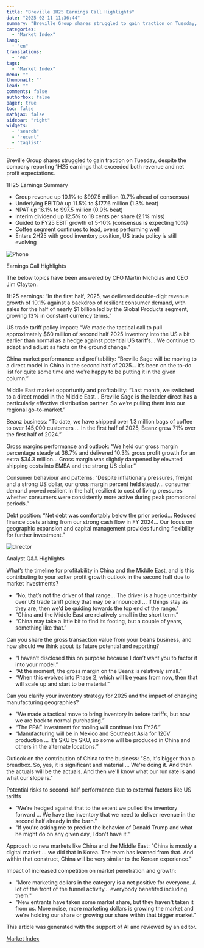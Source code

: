 ```yaml
---
title: "Breville 1H25 Earnings Call Highlights"
date: "2025-02-11 11:36:44"
summary: "Breville Group shares struggled to gain traction on Tuesday, despite the company reporting 1H25 earnings that exceeded both revenue and net profit expectations.1H25 Earnings SummaryGroup revenue up 10.1% to $997.5 million (0.7% ahead of consensus)Underlying EBITDA up 11.5% to $177.6 million (1.3% beat)NPAT up 16.1% to $97.5 million (0.9% beat)Interim..."
categories:
  - "Market Index"
lang:
  - "en"
translations:
  - "en"
tags:
  - "Market Index"
menu: ""
thumbnail: ""
lead: ""
comments: false
authorbox: false
pager: true
toc: false
mathjax: false
sidebar: "right"
widgets:
  - "search"
  - "recent"
  - "taglist"
---
```


Breville Group shares struggled to gain traction on Tuesday, despite the company reporting 1H25 earnings that exceeded both revenue and net profit expectations.

1H25 Earnings Summary

* Group revenue up 10.1% to $997.5 million (0.7% ahead of consensus)
* Underlying EBITDA up 11.5% to $177.6 million (1.3% beat)
* NPAT up 16.1% to $97.5 million (0.9% beat)
* Interim dividend up 12.5% to 18 cents per share (2.1% miss)
* Guided to FY25 EBIT growth of 5-10% (consensus is expecting 10%)
* Coffee segment continues to lead, ovens performing well
* Enters 2H25 with good inventory position, US trade policy is still evolving

![Phone](https://s3.tradingview.com/news/image/marketindex:530cf23e5094b-d33bcc819458b98c02ee2cbd569de039-resized.jpeg)

Earnings Call Highlights

The below topics have been answered by CFO Martin Nicholas and CEO Jim Clayton.

1H25 earnings: “In the first half, 2025, we delivered double-digit revenue growth of 10.1% against a backdrop of resilient consumer demand, with sales for the half of nearly $1 billion led by the Global Products segment, growing 13% in constant currency terms.”

US trade tariff policy impact: “We made the tactical call to pull approximately $60 million of second half 2025 inventory into the US a bit earlier than normal as a hedge against potential US tariffs... We continue to adapt and adjust as facts on the ground change.”

China market performance and profitability: “Breville Sage will be moving to a direct model in China in the second half of 2025... it’s been on the to-do list for quite some time and we're happy to be putting it in the given column.”

Middle East market opportunity and profitability: “Last month, we switched to a direct model in the Middle East... Breville Sage is the leader direct has a particularly effective distribution partner. So we’re pulling them into our regional go-to-market.”

Beanz business: “To date, we have shipped over 1.3 million bags of coffee to over 145,000 customers ... In the first half of 2025, Beanz grew 71% over the first half of 2024.”

Gross margins performance and outlook: “We held our gross margin percentage steady at 36.7% and delivered 10.3% gross profit growth for an extra $34.3 million... Gross margin was slightly dampened by elevated shipping costs into EMEA and the strong US dollar.”

Consumer behaviour and patterns: “Despite inflationary pressures, freight and a strong US dollar, our gross margin percent held steady... consumer demand proved resilient in the half, resilient to cost of living pressures whether consumers were consistently more active during peak promotional periods.”

Debt position: “Net debt was comfortably below the prior period... Reduced finance costs arising from our strong cash flow in FY 2024... Our focus on geographic expansion and capital management provides funding flexibility for further investment.”

![director](https://s3.tradingview.com/news/image/marketindex:530cf23e5094b-7ed9a638e6194dcbba22cecf05fb4269-resized.jpeg)

Analyst Q&A Highlights

What’s the timeline for profitability in China and the Middle East, and is this contributing to your softer profit growth outlook in the second half due to market investments?

* “No, that’s not the driver of that range... The driver is a huge uncertainty over US trade tariff policy that may be announced ... If things stay as they are, then we’d be guiding towards the top end of the range.”
* “China and the Middle East are relatively small in the short term.”
* “China may take a little bit to find its footing, but a couple of years, something like that.”

Can you share the gross transaction value from your beans business, and how should we think about its future potential and reporting?

* “I haven’t disclosed this on purpose because I don’t want you to factor it into your model.”
* “At the moment, the gross margin on the Beanz is relatively small.”
* “When this evolves into Phase 2, which will be years from now, then that will scale up and start to be material.”

Can you clarify your inventory strategy for 2025 and the impact of changing manufacturing geographies?

* "We made a tactical move to bring inventory in before tariffs, but now we are back to normal purchasing.”
* “The PP&E investment for tooling will continue into FY26.”
* “Manufacturing will be in Mexico and Southeast Asia for 120V production ... It’s SKU by SKU, so some will be produced in China and others in the alternate locations.”

Outlook on the contribution of China to the business: "So, it's bigger than a breadbox. So, yes, it is significant and material ... We're doing it. And then the actuals will be the actuals. And then we'll know what our run rate is and what our slope is."

Potential risks to second-half performance due to external factors like US tariffs

* "We're hedged against that to the extent we pulled the inventory forward ... We have the inventory that we need to deliver revenue in the second half already in the barn."
* "If you're asking me to predict the behavior of Donald Trump and what he might do on any given day, I don't have it."

Approach to new markets like China and the Middle East: "China is mostly a digital market ... we did that in Korea. The team has learned from that. And within that construct, China will be very similar to the Korean experience."

Impact of increased competition on market penetration and growth:

* "More marketing dollars in the category is a net positive for everyone. A lot of the front of the funnel activity... everybody benefited including them."
* "New entrants have taken some market share, but they haven't taken it from us. More noise, more marketing dollars is growing the market and we're holding our share or growing our share within that bigger market."

This article was generated with the support of AI and reviewed by an editor.

[Market Index](https://www.tradingview.com/news/marketindex:530cf23e5094b:0-breville-1h25-earnings-call-highlights/)
